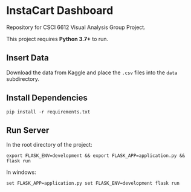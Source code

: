 # InstaCart Dashboard

Repository for CSCI 6612 Visual Analysis Group Project.

This project requires **Python 3.7+** to run.

## Insert Data

Download the data from Kaggle and place the `.csv` files into the `data` subdirectory.

## Install Dependencies

`pip install -r requirements.txt`

## Run Server

In the root directory of the project:

`export FLASK_ENV=development && export FLASK_APP=application.py && flask run`

In windows:

`set FLASK_APP=application.py
 set FLASK_ENV=development
 flask run`